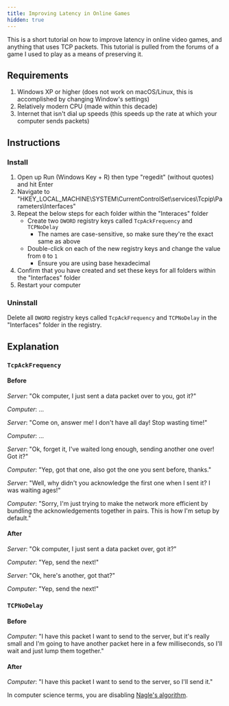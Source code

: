 ```yaml
---
title: Improving Latency in Online Games
hidden: true
---
```


This is a short tutorial on how to improve latency in online video games, and anything that uses TCP packets. This tutorial is pulled from the forums of a game I used to play as a means of preserving it.



## Requirements
1. Windows XP or higher (does not work on macOS/Linux, this is accomplished by changing Window's settings)
2. Relatively modern CPU (made within this decade)
3. Internet that isn't dial up speeds (this speeds up the rate at which your computer sends packets)



## Instructions

### Install
1. Open up Run (Windows Key + R) then type "regedit" (without quotes) and hit Enter
1. Navigate to "HKEY_LOCAL_MACHINE\SYSTEM\CurrentControlSet\services\Tcpip\Parameters\Interfaces"
1. Repeat the below steps for each folder within the "Interaces" folder
    - Create two `DWORD` registry keys called `TcpAckFrequency` and `TCPNoDelay`
        - The names are case-sensitive, so make sure they're the exact same as above
    - Double-click on each of the new registry keys and change the value from `0` to `1`
        - Ensure you are using base hexadecimal
1. Confirm that you have created and set these keys for all folders within the "Interfaces" folder
1. Restart your computer

### Uninstall
Delete all `DWORD` registry keys called `TcpAckFrequency` and `TCPNoDelay` in the "Interfaces" folder in the registry.



## Explanation

### `TcpAckFrequency`
#### Before
*Server*: "Ok computer, I just sent a data packet over to you, got it?"

*Computer*: …

*Server*: "Come on, answer me! I don't have all day! Stop wasting time!"

*Computer*: …

*Server*: "Ok, forget it, I've waited long enough, sending another one over! Got it?"

*Computer*: "Yep, got that one, also got the one you sent before, thanks."

*Server*: "Well, why didn't you acknowledge the first one when I sent it? I was waiting ages!"

*Computer*: "Sorry, I'm just trying to make the network more efficient by bundling the acknowledgements together in pairs. This is how I'm setup by default."

#### After
*Server*: "Ok computer, I just sent a data packet over, got it?"

*Computer*: "Yep, send the next!"

*Server*: "Ok, here's another, got that?"

*Computer*: "Yep, send the next!"

### `TCPNoDelay`
#### Before
*Computer*: "I have this packet I want to send to the server, but it's really small and I'm going to have another packet here in a few milliseconds, so I'll wait and just lump them together."

#### After
*Computer*: "I have this packet I want to send to the server, so I'll send it."

In computer science terms, you are disabling [Nagle's algorithm](//en.wikipedia.org/wiki/Nagle's_algorithm).
